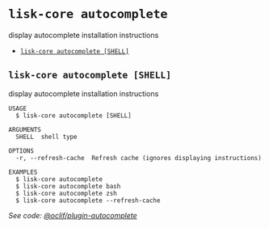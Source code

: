# `lisk-core autocomplete`

display autocomplete installation instructions

- [`lisk-core autocomplete [SHELL]`](#lisk-core-autocomplete-shell)

## `lisk-core autocomplete [SHELL]`

display autocomplete installation instructions

```
USAGE
  $ lisk-core autocomplete [SHELL]

ARGUMENTS
  SHELL  shell type

OPTIONS
  -r, --refresh-cache  Refresh cache (ignores displaying instructions)

EXAMPLES
  $ lisk-core autocomplete
  $ lisk-core autocomplete bash
  $ lisk-core autocomplete zsh
  $ lisk-core autocomplete --refresh-cache
```

_See code: [@oclif/plugin-autocomplete](https://github.com/oclif/plugin-autocomplete/blob/v0.2.1/src/commands/autocomplete/index.ts)_
